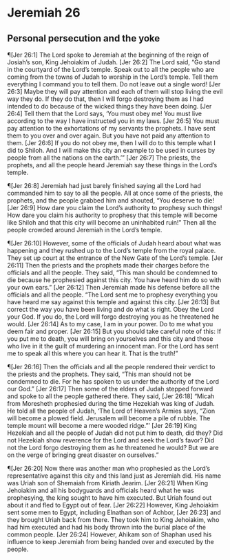 # Jeremiah 26

## Personal persecution and the yoke
¶[Jer 26:1] The Lord spoke to Jeremiah at the beginning of the reign of Josiah’s son, King Jehoiakim of Judah.
[Jer 26:2] The Lord said, “Go stand in the courtyard of the Lord’s temple. Speak out to all the people who are coming from the towns of Judah to worship in the Lord’s temple. Tell them everything I command you to tell them. Do not leave out a single word!
[Jer 26:3] Maybe they will pay attention and each of them will stop living the evil way they do. If they do that, then I will forgo destroying them as I had intended to do because of the wicked things they have been doing.
[Jer 26:4] Tell them that the Lord says, ‘You must obey me! You must live according to the way I have instructed you in my laws.
[Jer 26:5] You must pay attention to the exhortations of my servants the prophets. I have sent them to you over and over again. But you have not paid any attention to them.
[Jer 26:6] If you do not obey me, then I will do to this temple what I did to Shiloh. And I will make this city an example to be used in curses by people from all the nations on the earth.’”
[Jer 26:7] The priests, the prophets, and all the people heard Jeremiah say these things in the Lord’s temple.

¶[Jer 26:8] Jeremiah had just barely finished saying all the Lord had commanded him to say to all the people. All at once some of the priests, the prophets, and the people grabbed him and shouted, “You deserve to die!
[Jer 26:9] How dare you claim the Lord’s authority to prophesy such things! How dare you claim his authority to prophesy that this temple will become like Shiloh and that this city will become an uninhabited ruin!” Then all the people crowded around Jeremiah in the Lord’s temple.

¶[Jer 26:10] However, some of the officials of Judah heard about what was happening and they rushed up to the Lord’s temple from the royal palace. They set up court at the entrance of the New Gate of the Lord’s temple.
[Jer 26:11] Then the priests and the prophets made their charges before the officials and all the people. They said, “This man should be condemned to die because he prophesied against this city. You have heard him do so with your own ears.”
[Jer 26:12] Then Jeremiah made his defense before all the officials and all the people. “The Lord sent me to prophesy everything you have heard me say against this temple and against this city.
[Jer 26:13] But correct the way you have been living and do what is right. Obey the Lord your God. If you do, the Lord will forgo destroying you as he threatened he would.
[Jer 26:14] As to my case, I am in your power. Do to me what you deem fair and proper.
[Jer 26:15] But you should take careful note of this: If you put me to death, you will bring on yourselves and this city and those who live in it the guilt of murdering an innocent man. For the Lord has sent me to speak all this where you can hear it. That is the truth!”

¶[Jer 26:16] Then the officials and all the people rendered their verdict to the priests and the prophets. They said, “This man should not be condemned to die. For he has spoken to us under the authority of the Lord our God.”
[Jer 26:17] Then some of the elders of Judah stepped forward and spoke to all the people gathered there. They said,
[Jer 26:18] “Micah from Moresheth prophesied during the time Hezekiah was king of Judah. He told all the people of Judah, ‘The Lord of Heaven’s Armies says, “Zion will become a plowed field. Jerusalem will become a pile of rubble. The temple mount will become a mere wooded ridge.”’
[Jer 26:19] King Hezekiah and all the people of Judah did not put him to death, did they? Did not Hezekiah show reverence for the Lord and seek the Lord’s favor? Did not the Lord forgo destroying them as he threatened he would? But we are on the verge of bringing great disaster on ourselves.”

¶[Jer 26:20] Now there was another man who prophesied as the Lord’s representative against this city and this land just as Jeremiah did. His name was Uriah son of Shemaiah from Kiriath Jearim.
[Jer 26:21] When King Jehoiakim and all his bodyguards and officials heard what he was prophesying, the king sought to have him executed. But Uriah found out about it and fled to Egypt out of fear.
[Jer 26:22] However, King Jehoiakim sent some men to Egypt, including Elnathan son of Achbor,
[Jer 26:23] and they brought Uriah back from there. They took him to King Jehoiakim, who had him executed and had his body thrown into the burial place of the common people.
[Jer 26:24] However, Ahikam son of Shaphan used his influence to keep Jeremiah from being handed over and executed by the people.
